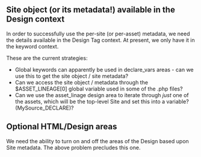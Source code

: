 ## Site object (or its metadata!) available in the Design context

In order to successfully use the per-site (or per-asset) metadata, we need the
details available in the Design Tag context.  At present, we only have it in
the keyword context.

These are the current strategies:

* Global keywords can apparently be used in declare_vars areas - can we use
  this to get the site object / site metadata?
* Can we access the site object / metadata through the $ASSET_LINEAGE[0]
  global variable used in some of the .php files?
* Can we use the asset_linage design area to iterate through *just* one of the
  assets, which will be the top-level Site and set this into a variable?
(MySource_DECLARE)?

## Optional HTML/Design areas

We need the ability to turn on and off the areas of the Design based upon Site
metadata.  The above problem precludes this one.

